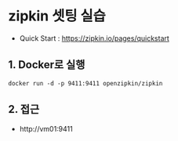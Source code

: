 # zipkin 셋팅 실습
* Quick Start : https://zipkin.io/pages/quickstart
## 1. Docker로 실행
```
docker run -d -p 9411:9411 openzipkin/zipkin
```

## 2. 접근
* http://vm01:9411
